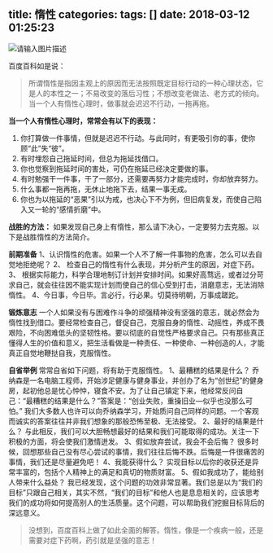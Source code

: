 title: 惰性
categories: 
tags: []
date: 2018-03-12 01:25:23
---
![请输入图片描述][1]


  [1]: https://gss1.bdstatic.com/9vo3dSag_xI4khGkpoWK1HF6hhy/baike/c0%3Dbaike80%2C5%2C5%2C80%2C26/sign=92bdd8aaa18b87d6444fa34d6661435d/203fb80e7bec54e717707085b9389b504ec26a88.jpg

百度百科如是说：

> 所谓惰性是指因主观上的原因而无法按照既定目标行动的一种心理状态，它是人的本性之一；不易改变的落后习性；不想改变老做法、老方式的倾向。当一个人有惰性心理时，做事就会迟迟不行动，一拖再拖。

**当一个人有惰性心理时，常常会有以下的表现：**
1. 你打算做一件事情，但就是迟迟不行动。与此同时，有更吸引你的事，使你顾“此”失“彼”。
2. 有时埋怨自己拖延时间，但总为拖延找借口。
3. 你也觉察到拖延时间的害处，可仍在拖延已经决定要做的事。
4. 有时勉强干一件事，干了一部分，还需要再努力才能完成时，你却放弃努力。
5. 什么事都一拖再拖，无休止地拖下去，结果一事无成。
6. 你也为以拖延的“恶果”引以为戒，也决心下不为例，但旧病复发，而使自己陷入又一轮的“感情折磨”中。

**战胜的方法：**
如果发现自己身上有惰性，那么请下决心，一定要努力去克服。以下是战胜惰性的方法简介。

**前期准备**
1、认识惰性的危害。如果一个人不了解一件事物的危害，怎么可以去自觉地拒绝呢？
2、 检查自己的惰性有什么表现，并分析产生的原因，对症下药。
3、 根据实际能力，科学合理地制订计划并安排时间。如果好高骛远，或者过分苛求自己，就会往往因不能实现计划而使自己的信心受到打击，消磨意志，无法消除惰性。
4、今日事，今日毕。言必行，行必果。切莫待明朝，万事成蹉跎。

**锻炼意志**
一个人如果没有与困难作斗争的顽强精神没有坚强的意志，就必然会为惰性找到借口。要经常检查自己，督促自己，克服自身的惰性、动摇性，养成不畏艰险，不向困难低头的坚韧性格。要以彻底的自觉性严格要求自己。只有那些真正懂得人生的价值和意义，把生活看做是一种责任、一种使命、一种创造的人，才能真正自觉地鞭挞自我，克服惰性。

**自省举例**
常常自省如下问题，将有助于克服惰性。
1、最糟糕的结果是什么？
乔纳森是一名电脑工程师，开始涉足健康与健身事业，并创办了名为“创世纪”的健身房，起初他总是忧心忡忡，寝食不安。为了让自己镇定下来，他经常反问自己：“最糟糕的结果是什么？”答案是：“创业失败，重操旧业—似乎也没那么可怕。”
我们大多数人也许可以向乔纳森学习，开始质问自己同样的问题。一个客观而诚实的答案往往并非我们想象的那般恐怖至极、无法接受。
2、最好的结果是什么？
与此相反，我们可以大胆畅想最好的结果和我们可能取得的成功。关注一下积极的方面，将会使我们激情迸发。
3、假如放弃尝试，我会不会后悔？
很多时候，回想那些自己没有尽心尝试的事情，我们往往后悔不跌。后悔是一件很痛苦的事情，我们还是尽量避免吧！
4、我能获得什么？
实现目标以后你的收获还是异常丰富的，包括个人精神上的满足和真切的物质财富。
5、假如我成功了，能给别人带来什么益处？
我已经发现，这个问题的功效非常显著。我们总是以为“我们的目标”只跟自己相关，其实不然，“我们的目标”和他人也是息息相关的，应该思考我们的成功将如何提高别人的生活质量。这个问题，可以帮助我们挖掘目标背后的深远意义。

> 没想到，百度百科上做了如此全面的解答。惰性，像是一个疾病一般，还是需要对症下药啊，药引就是坚强的意志！